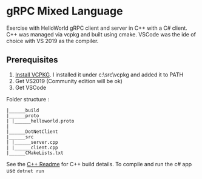﻿# gRPC Mixed Language

Exercise with HelloWorld gRPC client and server in C++ with a C# client.  C++ was managed via vcpkg and built using cmake. VSCode was the ide of choice with VS 2019 as the compiler.

## Prerequisites
1. [Install VCPKG](https://vcpkg.io/en/getting-started.html). I installed it under c:\src\vcpkg and added it to PATH 
2. Get VS2019 (Community edition will be ok)
3. Get VSCode

Folder structure :

```project
|______build
|______proto
| |______helloworld.proto
|
|______DotNetClient
|______src
| |______server.cpp
| |______client.cpp
|______CMakeLists.txt
```
See the [C++ Readme](CPPreadme.txt) for C++ build details.
To compile and run the c# app use `dotnet run`
